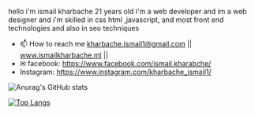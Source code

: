 hello i'm ismail kharbache 21 years old i'm a web developer and im a web designer and i'm skilled in css html ,javascript, and most front end technologies and also in seo techniques
- 📫 How to reach me kharbache.ismail1@gmail.com || www.ismailkharbache.ml ||
- ✉ facebook: https://www.facebook.com/ismail.kharabche/
- Instagram:  https://www.instagram.com/kharbache_ismail1/


<!---
ismail-kharbache/ismail-kharbache is a ✨ special ✨ repository because its `README.md` (this file) appears on your GitHub profile.
You can click the Preview link to take a look at your changes.
--->
![Anurag's GitHub stats](https://github-readme-stats.vercel.app/api?username=ismail-kharbache&theme=dark&show_icons=true)







[![Top Langs](https://github-readme-stats.vercel.app/api/top-langs/?username=ismail-kharbache&layout=compact)](https://github.com/anuraghazra/github-readme-stats)


